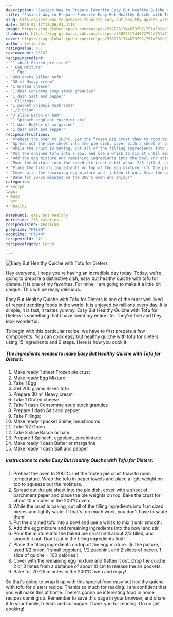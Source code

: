 ```yaml
---
description: "Easiest Way to Prepare Favorite Easy But Healthy Quiche with Tofu for Dieters"
title: "Easiest Way to Prepare Favorite Easy But Healthy Quiche with Tofu for Dieters"
slug: 5115-easiest-way-to-prepare-favorite-easy-but-healthy-quiche-with-tofu-for-dieters
date: 2020-07-17T18:06:01.411Z
image: https://img-global.cpcdn.com/recipes/5382731744673792/751x532cq70/easy-but-healthy-quiche-with-tofu-for-dieters-recipe-main-photo.jpg
thumbnail: https://img-global.cpcdn.com/recipes/5382731744673792/751x532cq70/easy-but-healthy-quiche-with-tofu-for-dieters-recipe-main-photo.jpg
cover: https://img-global.cpcdn.com/recipes/5382731744673792/751x532cq70/easy-but-healthy-quiche-with-tofu-for-dieters-recipe-main-photo.jpg
author: Celia Cox
ratingvalue: 4.7
reviewcount: 18167
recipeingredient:
- "1 sheet Frozen pie crust"
- " Egg Mixture"
- "1 Egg"
- "200 grams Silken tofu"
- "30 ml Heavy cream"
- "1 Grated cheese"
- "1 dash Consomme soup stock granules"
- "1 dash Salt and pepper"
- " Fillings"
- "1 packet Shimeji mushrooms"
- "1/2 Onion"
- "3 slice Bacon or ham"
- "1 Spinach eggplant zucchini etc"
- "1 dash Butter or margarine"
- "1 dash Salt and pepper"
recipeinstructions:
- "Preheat the oven to 200°C. Let the frozen pie crust thaw to room temperature. Wrap the tofu in paper towels and place a light weight on top to squeeze out the moisture."
- "Spread out the pie sheet into the pie dish, cover with a sheet of parchment paper and place the pie weights on top. Bake the crust for about 10 minutes in the 200°C oven."
- "While the crust is baking, cut all of the filling ingredients into 1cm sized pieces and lightly saute. If that&#39;s too much work, you don&#39;t have to saute them!"
- "Put the drained tofu into a bowl and use a whisk to mix it until smooth."
- "Add the egg mixture and remaining ingredients into the bowl and stir."
- "Pour the mixture into the baked pie crust until about 2/3 filled, and smooth it out. Don&#39;t put in the filling ingredients first!"
- "Place the filling ingredients on top of the egg mixture. (In the picture, I used 1/2 onion, 1 small eggplant, 1/2 zucchini, and 2 slices of bacon. 1 slice of quiche = 100 calories.)"
- "Cover with the remaining egg mixture and flatten it out. Drop the quiche 2 or 3 times from a distance of about 10 cm to release the air pockets."
- "Bake for 20-25 minutes in the 200°C oven and enjoy!"
categories:
- Recipe
tags:
- easy
- but
- healthy

katakunci: easy but healthy 
nutrition: 213 calories
recipecuisine: American
preptime: "PT18M"
cooktime: "PT54M"
recipeyield: "4"
recipecategory: Lunch

---
```



![Easy But Healthy Quiche with Tofu for Dieters](https://img-global.cpcdn.com/recipes/5382731744673792/751x532cq70/easy-but-healthy-quiche-with-tofu-for-dieters-recipe-main-photo.jpg)

Hey everyone, I hope you're having an incredible day today. Today, we're going to prepare a distinctive dish, easy but healthy quiche with tofu for dieters. It is one of my favorites. For mine, I am going to make it a little bit unique. This will be really delicious.



Easy But Healthy Quiche with Tofu for Dieters is one of the most well liked of recent trending foods in the world. It is enjoyed by millions every day. It is simple, it is fast, it tastes yummy. Easy But Healthy Quiche with Tofu for Dieters is something that I have loved my entire life. They're fine and they look wonderful.


To begin with this particular recipe, we have to first prepare a few components. You can cook easy but healthy quiche with tofu for dieters using 15 ingredients and 9 steps. Here is how you cook it.

<!--inarticleads1-->

##### The ingredients needed to make Easy But Healthy Quiche with Tofu for Dieters:

1. Make ready 1 sheet Frozen pie crust
1. Make ready  Egg Mixture:
1. Take 1 Egg
1. Get 200 grams Silken tofu
1. Prepare 30 ml Heavy cream
1. Take 1 Grated cheese
1. Take 1 dash Consomme soup stock granules
1. Prepare 1 dash Salt and pepper
1. Take  Fillings:
1. Make ready 1 packet Shimeji mushrooms
1. Take 1/2 Onion
1. Take 3 slice Bacon or ham
1. Prepare 1 Spinach, eggplant, zucchini etc.
1. Make ready 1 dash Butter or margarine
1. Make ready 1 dash Salt and pepper




<!--inarticleads2-->

##### Instructions to make Easy But Healthy Quiche with Tofu for Dieters:

1. Preheat the oven to 200°C. Let the frozen pie crust thaw to room temperature. Wrap the tofu in paper towels and place a light weight on top to squeeze out the moisture.
1. Spread out the pie sheet into the pie dish, cover with a sheet of parchment paper and place the pie weights on top. Bake the crust for about 10 minutes in the 200°C oven.
1. While the crust is baking, cut all of the filling ingredients into 1cm sized pieces and lightly saute. If that&#39;s too much work, you don&#39;t have to saute them!
1. Put the drained tofu into a bowl and use a whisk to mix it until smooth.
1. Add the egg mixture and remaining ingredients into the bowl and stir.
1. Pour the mixture into the baked pie crust until about 2/3 filled, and smooth it out. Don&#39;t put in the filling ingredients first!
1. Place the filling ingredients on top of the egg mixture. (In the picture, I used 1/2 onion, 1 small eggplant, 1/2 zucchini, and 2 slices of bacon. 1 slice of quiche = 100 calories.)
1. Cover with the remaining egg mixture and flatten it out. Drop the quiche 2 or 3 times from a distance of about 10 cm to release the air pockets.
1. Bake for 20-25 minutes in the 200°C oven and enjoy!




So that's going to wrap it up with this special food easy but healthy quiche with tofu for dieters recipe. Thanks so much for reading. I am confident that you will make this at home. There's gonna be interesting food in home recipes coming up. Remember to save this page in your browser, and share it to your family, friends and colleague. Thank you for reading. Go on get cooking!

